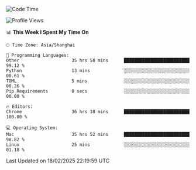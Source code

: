<!--START_SECTION:waka-->
![Code Time](http://img.shields.io/badge/Code%20Time-3%2C520%20hrs%2052%20mins-blue)

![Profile Views](http://img.shields.io/badge/Profile%20Views-0-blue)

📊 **This Week I Spent My Time On** 

```text
🕑︎ Time Zone: Asia/Shanghai

💬 Programming Languages: 
Other                    35 hrs 58 mins      █████████████████████████   99.12 % 
Python                   13 mins             ░░░░░░░░░░░░░░░░░░░░░░░░░   00.61 % 
TOML                     5 mins              ░░░░░░░░░░░░░░░░░░░░░░░░░   00.26 % 
Pip Requirements         0 secs              ░░░░░░░░░░░░░░░░░░░░░░░░░   00.00 % 

🔥 Editors: 
Chrome                   36 hrs 18 mins      █████████████████████████   100.00 % 

💻 Operating System: 
Mac                      35 hrs 52 mins      █████████████████████████   98.82 % 
Linux                    25 mins             ░░░░░░░░░░░░░░░░░░░░░░░░░   01.18 % 
```


 Last Updated on 18/02/2025 22:19:59 UTC
<!--END_SECTION:waka-->